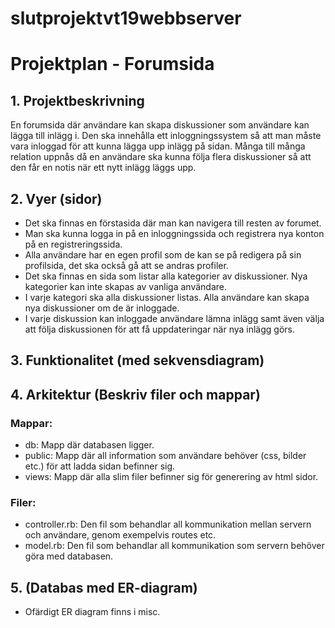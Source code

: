 # slutprojektvt19webbserver

# Projektplan - Forumsida

## 1. Projektbeskrivning
En forumsida där användare kan skapa diskussioner som användare kan lägga till inlägg i.
Den ska innehålla ett inloggningssystem så att man måste vara inloggad för att kunna lägga
upp inlägg på sidan. Många till många relation uppnås då en användare ska kunna följa
flera diskussioner så att den får en notis när ett nytt inlägg läggs upp.

## 2. Vyer (sidor)
* Det ska finnas en förstasida där man kan navigera till resten av forumet.
* Man ska kunna logga in på en inloggningssida och registrera nya konton på en registreringssida.
* Alla användare har en egen profil som de kan se på redigera på sin profilsida, det ska också gå att se andras profiler.
* Det ska finnas en sida som listar alla kategorier av diskussioner. Nya kategorier kan inte skapas av vanliga användare.
* I varje kategori ska alla diskussioner listas. Alla användare kan skapa nya diskussioner om de är inloggade.
* I varje diskussion kan inloggade användare lämna inlägg samt även välja att följa diskussionen för att få uppdateringar när nya inlägg görs.

## 3. Funktionalitet (med sekvensdiagram)


## 4. Arkitektur (Beskriv filer och mappar)
### Mappar:
* db: Mapp där databasen ligger.
* public: Mapp där all information som användare behöver (css, bilder etc.) för att ladda sidan befinner sig.
* views: Mapp där alla slim filer befinner sig för generering av html sidor.

### Filer:
* controller.rb: Den fil som behandlar all kommunikation mellan servern och användare, genom exempelvis routes etc.
* model.rb: Den fil som behandlar all kommunikation som servern behöver göra med databasen.

## 5. (Databas med ER-diagram)
* Ofärdigt ER diagram finns i misc.